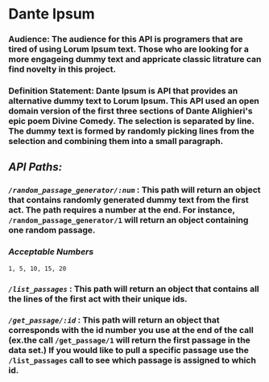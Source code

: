 # **Dante Ipsum**

### **Audience:** The audience for this API is programers that are tired of using Lorum Ipsum text. Those who are looking for a more engageing dummy text and appricate classic litrature can find novelty in this project.


### **Definition Statement**: Dante Ipsum is API that provides an alternative dummy text to Lorum Ipsum. This API used an open domain version of the first three sections of  Dante Alighieri's epic poem Divine Comedy. The selection is separated by line. The dummy text is formed by randomly picking lines from the selection and combining them into a small paragraph.


## *API Paths:*

### *```/random_passage_generator/:num```*  : This path will return an object that contains randomly generated dummy text from the first act. The path requires a number at the end. For instance,  ```/random_passage_generator/1```  will return an object containing one random passage.

### *Acceptable Numbers*
  ```1, 5, 10, 15, 20```

### *```/list_passages```* : This path will return an object that contains all the lines of the first act with their unique ids.

### *```/get_passage/:id```* : This path will return an object that corresponds with the id number you use at the end of the call (ex.the call ```/get_passage/1``` will return the first passage in the data set.) If you would like to pull a specific passage use the ```/list_passages``` call to see which passage is assigned to which id.
